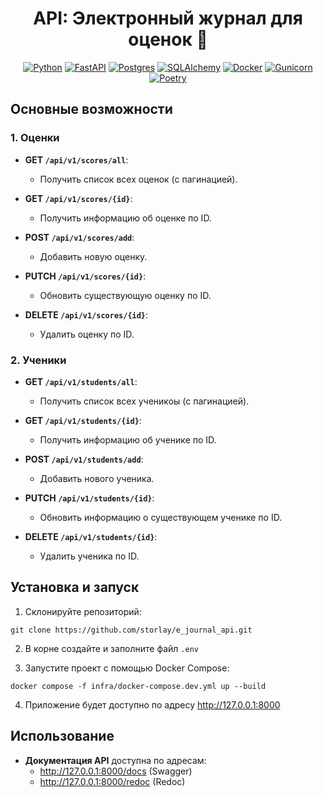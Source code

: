 <h1 align="center">API: Электронный журнал для оценок 📒</h1>

<div align="center">

[![Python](https://img.shields.io/badge/python-3670A0?style=for-the-badge&logo=python&logoColor=ffdd54)](https://www.python.org/)
[![FastAPI](https://img.shields.io/badge/FastAPI-009688?style=for-the-badge&logo=fastapi&logoColor=white)](https://fastapi.tiangolo.com/)
[![Postgres](https://img.shields.io/badge/postgres-%23316192.svg?style=for-the-badge&logo=postgresql&logoColor=white)](https://www.postgresql.org/)
[![SQLAlchemy](https://img.shields.io/badge/SQLAlchemy-8B3E2F?style=for-the-badge&logo=sqlalchemy&logoColor=white)](https://www.sqlalchemy.org/)
[![Docker](https://img.shields.io/badge/docker-%230db7ed.svg?style=for-the-badge&logo=docker&logoColor=white)](https://www.docker.com/)
[![Gunicorn](https://img.shields.io/badge/gunicorn-%298729.svg?style=for-the-badge&logo=gunicorn&logoColor=white)](https://gunicorn.org/)
[![Poetry](https://img.shields.io/badge/Poetry-%233B82F6.svg?style=for-the-badge&logo=poetry&logoColor=0B3D8D)](https://python-poetry.org/)


</div>

## Основные возможности

### 1. Оценки

- **GET `/api/v1/scores/all`**:
    - Получить список всех оценок (с пагинацией).

- **GET `/api/v1/scores/{id}`**:
    - Получить информацию об оценке по ID.

- **POST `/api/v1/scores/add`**:
    - Добавить новую оценку.

- **PUTCH `/api/v1/scores/{id}`**:
    - Обновить существующую оценку по ID.

- **DELETE `/api/v1/scores/{id}`**:
    - Удалить оценку по ID.

### 2. Ученики

- **GET `/api/v1/students/all`**:
    - Получить список всех ученикоы (с пагинацией).

- **GET `/api/v1/students/{id}`**:
    - Получить информацию об ученике по ID.

- **POST `/api/v1/students/add`**:
    - Добавить нового ученика.

- **PUTCH `/api/v1/students/{id}`**:
    - Обновить информацию о существующем ученике по ID.

- **DELETE `/api/v1/students/{id}`**:
    - Удалить ученика по ID.

## Установка и запуск

1. Склонируйте репозиторий:

```
git clone https://github.com/storlay/e_journal_api.git
```

2. В корне создайте и заполните файл `.env`


3. Запустите проект с помощью Docker Compose:

```
docker compose -f infra/docker-compose.dev.yml up --build
```

4. Приложение будет доступно по адресу http://127.0.0.1:8000

## Использование

- **Документация API** доступна по адресам:
    - http://127.0.0.1:8000/docs (Swagger)
    - http://127.0.0.1:8000/redoc (Redoc)